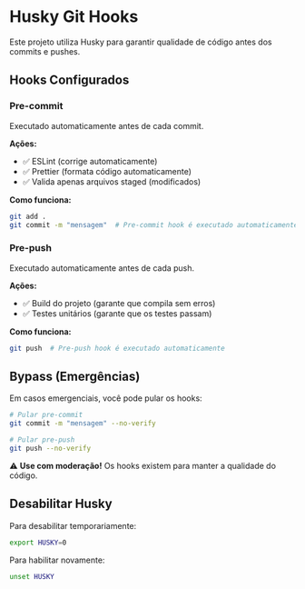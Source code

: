 # Husky Git Hooks

Este projeto utiliza Husky para garantir qualidade de código antes dos commits e pushes.

## Hooks Configurados

### Pre-commit

Executado automaticamente antes de cada commit.

**Ações:**
- ✅ ESLint (corrige automaticamente)
- ✅ Prettier (formata código automaticamente)
- ✅ Valida apenas arquivos staged (modificados)

**Como funciona:**
```bash
git add .
git commit -m "mensagem"  # Pre-commit hook é executado automaticamente
```

### Pre-push

Executado automaticamente antes de cada push.

**Ações:**
- ✅ Build do projeto (garante que compila sem erros)
- ✅ Testes unitários (garante que os testes passam)

**Como funciona:**
```bash
git push  # Pre-push hook é executado automaticamente
```

## Bypass (Emergências)

Em casos emergenciais, você pode pular os hooks:

```bash
# Pular pre-commit
git commit -m "mensagem" --no-verify

# Pular pre-push
git push --no-verify
```

⚠️ **Use com moderação!** Os hooks existem para manter a qualidade do código.

## Desabilitar Husky

Para desabilitar temporariamente:

```bash
export HUSKY=0
```

Para habilitar novamente:

```bash
unset HUSKY
```
